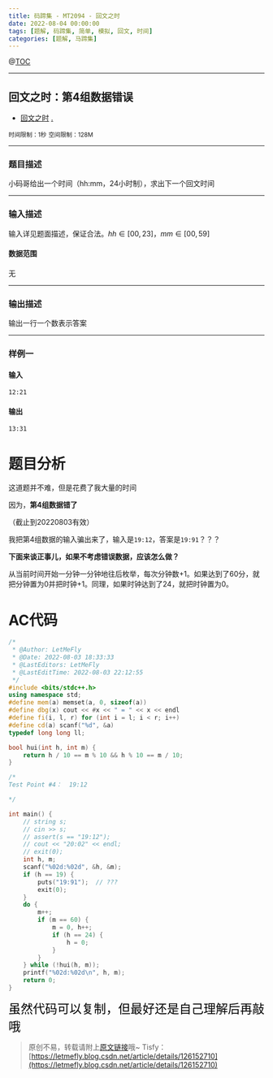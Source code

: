 ```yaml
---
title: 码蹄集 - MT2094 - 回文之时
date: 2022-08-04 00:00:00
tags: [题解, 码蹄集, 简单, 模拟, 回文, 时间]
categories: [题解, 马蹄集]
---
```


@[TOC](传送门)


---


## 回文之时：第4组数据错误

+ <a href="https://matiji.net/exam/brushquestion/94/3181/1DC60EA6DF83A333301CFFE1407FBA59"> 回文之时</a> <a href="https://matiji.net/exam/dohomework/1405/1">.</a>

<small>时间限制：1秒</small>
<small>空间限制：128M</small>



---



### 题目描述

小码哥给出一个时间（hh:mm，24小时制），求出下一个回文时间
​


---

### 输入描述



输入详见题面描述，保证合法。$hh\in [00,23]，mm\in [00,59]$


#### 数据范围

无

---


### 输出描述


输出一行一个数表示答案



---


### 样例一

#### 输入

```
12:21
```

#### 输出

```
13:31
```




# 题目分析

这道题并不难，但是花费了我大量的时间

因为，**第4组数据错了**

（截止到20220803有效）

我把第4组数据的输入骗出来了，输入是```19:12```，答案是```19:91```？？？

**下面来谈正事儿，如果不考虑错误数据，应该怎么做？**

从当前时间开始一分钟一分钟地往后枚举，每次分钟数+1。如果达到了60分，就把分钟置为0并把时钟+1。同理，如果时钟达到了24，就把时钟置为0。

# AC代码

```cpp
/*
 * @Author: LetMeFly
 * @Date: 2022-08-03 18:33:33
 * @LastEditors: LetMeFly
 * @LastEditTime: 2022-08-03 22:12:55
 */
#include <bits/stdc++.h>
using namespace std;
#define mem(a) memset(a, 0, sizeof(a))
#define dbg(x) cout << #x << " = " << x << endl
#define fi(i, l, r) for (int i = l; i < r; i++)
#define cd(a) scanf("%d", &a)
typedef long long ll;

bool hui(int h, int m) {
    return h / 10 == m % 10 && h % 10 == m / 10;
}

/*
Test Point #4：  19:12

*/

int main() {
    // string s;
    // cin >> s;
    // assert(s == "19:12");
    // cout << "20:02" << endl;
    // exit(0);
    int h, m;
    scanf("%02d:%02d", &h, &m);
    if (h == 19) {
        puts("19:91");  // ???
        exit(0);
    }
    do {
        m++;
        if (m == 60) {
            m = 0, h++;
            if (h == 24) {
                h = 0;
            }
        }
    } while (!hui(h, m));
    printf("%02d:%02d\n", h, m);
    return 0;
}
```

<font color="black" face="楷体" size="5px">虽然代码可以复制，但最好还是自己理解后再敲哦</font>

<!-- <font color="black" face="楷体" size="5px">每周提前更新菁英班周赛题解，点关注，不迷路</font> -->

>原创不易，转载请附上[原文链接](https://blog.letmefly.xyz/2022/08/04/MaTiJi%20-%20MT2094%20-%20%E5%9B%9E%E6%96%87%E4%B9%8B%E6%97%B6/)哦~
>Tisfy：[https://letmefly.blog.csdn.net/article/details/126152710](https://letmefly.blog.csdn.net/article/details/126152710)